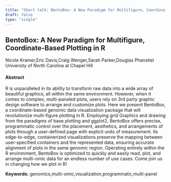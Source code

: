 ```yaml
---
title: "Short talk: BentoBox: A New Paradigm for Multifigure, Coordinate-Based Plotting in R"
draft: false
type: "single"
---
```


## BentoBox: A New Paradigm for Multifigure, Coordinate-Based Plotting in R
Nicole Kramer,Eric Davis,Craig Wenger,Sarah Parker,Douglas Phanstiel
University of North Carolina at Chapel Hill
#### Abstract

R is unparalleled in its ability to transform raw data into a wide array of beautiful graphics, all within the same environment. However, when it comes to complex, multi-paneled plots, users rely on 3rd party graphic design software to arrange and customize plots. Here we present BentoBox, a coordinate-based genomic data visualization package that will revolutionize multi-figure plotting in R. Employing grid Graphics and drawing from the paradigms of base plotting and ggplot2, BentoBox offers precise, programmatic control over the placement, aesthetics, and arrangements of plots through a user-defined page with explicit units of measurement. Its edge-to-edge, containerized visualizations preserve the mapping between user-specified containers and the represented data, ensuring accurate alignment of plots in the same genomic region. Operating entirely within the R environment, BentoBox is optimized to quickly and easily read, plot, and arrange multi-omic data for an endless number of use cases. Come join us in changing how we plot in R!

**Keywords:** genomics,multi-omic,visualization,programmatic,multi-panel
